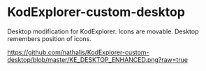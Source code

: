 # KodExplorer-custom-desktop
Desktop modification for KodExplorer. Icons are movable. Desktop remembers position of icons.

https://github.com/nathalis/KodExplorer-custom-desktop/blob/master/KE_DESKTOP_ENHANCED.png?raw=true
